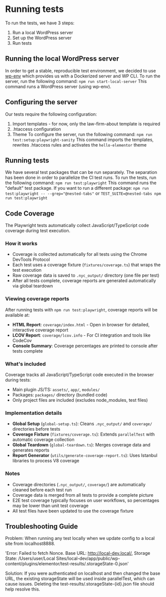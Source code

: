 # Running tests
To run the tests, we have 3 steps:
1. Run a local WordPress server
2. Set up the WordPress server
3. Run tests

## Running the local WordPress server
In order to get a stable, reproducible test environment, we decided to use [wp-env](https://www.npmjs.com/package/@wordpress/env) which provides us with a Dockerized server and WP CLI.
To run the server, run the following command:
`npm run start-local-server`
This command runs a WordPress server (using wp-env).

## Configuring the server
Our tests require the following configuration:
1. Import templates - for now, only the law-firm-about template is required
2. .htaccess configuration
3. Theme
To configure the server, run the following command:
`npm run test:setup:playwright-sanity`
This command imports the templates, rewrites .htaccess rules and activates the `hello-elementor` theme

## Running tests
We have several test packages that can be run separately. The separation has been done in order to parallelize the CI test runs.
To run the tests, run the following command:
`npm run test:playwright`
This command runs the "default" test package.
If you want to run a different package: `npm run test:playwright -- --grep="@nested-tabs"` or
`TEST_SUITE=@nested-tabs npm run test:playwright`

## Code Coverage
The Playwright tests automatically collect JavaScript/TypeScript code coverage during test execution.

### How it works
- Coverage is collected automatically for all tests using the Chrome DevTools Protocol
- Each test uses a coverage fixture (`fixtures/coverage.ts`) that wraps the test execution
- Raw coverage data is saved to `.nyc_output/` directory (one file per test)
- After all tests complete, coverage reports are generated automatically via global teardown

### Viewing coverage reports
After running tests with `npm run test:playwright`, coverage reports will be available at:
- **HTML Report**: `coverage/index.html` - Open in browser for detailed, interactive coverage report
- **LCOV Report**: `coverage/lcov.info` - For CI integration and tools like CodeCov
- **Console Summary**: Coverage percentages are printed to console after tests complete

### What's included
Coverage tracks all JavaScript/TypeScript code executed in the browser during tests:
- Main plugin JS/TS: `assets/`, `app/`, `modules/`
- Packages: `packages/` directory (bundled code)
- Only project files are included (excludes node_modules, test files)

### Implementation details
- **Global Setup** (`global-setup.ts`): Cleans `.nyc_output/` and `coverage/` directories before tests
- **Coverage Fixture** (`fixtures/coverage.ts`): Extends `parallelTest` with automatic coverage collection
- **Global Teardown** (`global-teardown.ts`): Merges coverage data and generates reports
- **Report Generator** (`utils/generate-coverage-report.ts`): Uses Istanbul libraries to process V8 coverage

### Notes
- Coverage directories (`.nyc_output/`, `coverage/`) are automatically cleaned before each test run
- Coverage data is merged from all tests to provide a complete picture
- E2E test coverage typically focuses on user workflows, so percentages may be lower than unit test coverage
- All test files have been updated to use the coverage fixture

## Troubleshooting Guide
Problem: When running any test locally when we update config to a local site from localhost8888.

'Error: Failed to fetch Nonce. Base URL: http://local-dev.local/, Storage State: /Users/user/Local Sites/local-dev/app/public/wp-content/plugins/elementor/test-results/.storageState-0.json'

Solution: If you were authenticated on localhost and then changed the base URL, the existing storageState will be used inside parallelTest, which can cause issues. Deleting the test-results/.storageState-{id}.json file should help resolve this.
